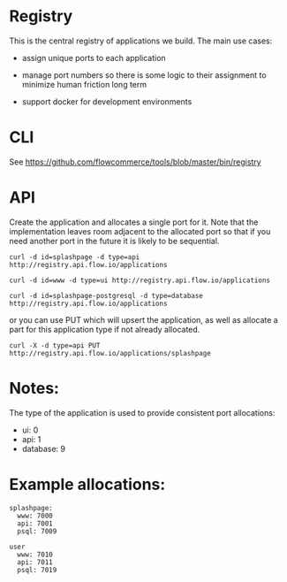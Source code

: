 # Registry

This is the central registry of applications we build. The main use cases:

  - assign unique ports to each application

  - manage port numbers so there is some logic to their assignment to
    minimize human friction long term

  - support docker for development environments

# CLI

See https://github.com/flowcommerce/tools/blob/master/bin/registry


# API

Create the application and allocates a single port for it. Note
that the implementation leaves room adjacent to the allocated port so
that if you need another port in the future it is likely to be
sequential.

    curl -d id=splashpage -d type=api http://registry.api.flow.io/applications

    curl -d id=www -d type=ui http://registry.api.flow.io/applications

    curl -d id=splashpage-postgresql -d type=database http://registry.api.flow.io/applications

or you can use PUT which will upsert the application, as well as
allocate a part for this application type if not already allocated.

    curl -X -d type=api PUT http://registry.api.flow.io/applications/splashpage

# Notes:

The type of the application is used to provide consistent port allocations:
  - ui: 0
  - api: 1
  - database: 9

# Example allocations:

    splashpage:
      www: 7000
      api: 7001
      psql: 7009

    user
      www: 7010
      api: 7011
      psql: 7019
 